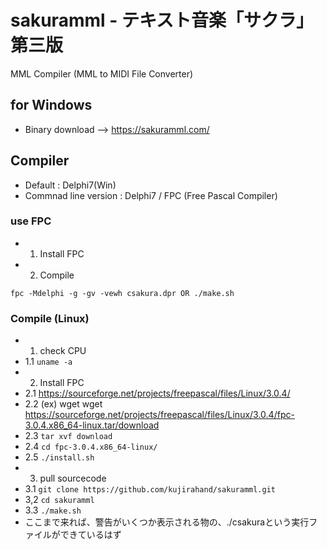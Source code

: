 # sakuramml - テキスト音楽「サクラ」第三版

MML Compiler (MML to MIDI File Converter)

## for Windows

- Binary download --> https://sakuramml.com/

## Compiler

- Default : Delphi7(Win)
- Commnad line version : Delphi7 / FPC (Free Pascal Compiler)

### use FPC

- 1. Install FPC
- 2. Compile

``
fpc -Mdelphi -g -gv -vewh csakura.dpr
    OR
./make.sh
``

### Compile (Linux)

- 1. check CPU
 - 1.1 ``uname -a``
 - 2. Install FPC
  - 2.1 https://sourceforge.net/projects/freepascal/files/Linux/3.0.4/
  - 2.2 (ex) wget wget https://sourceforge.net/projects/freepascal/files/Linux/3.0.4/fpc-3.0.4.x86_64-linux.tar/download
  - 2.3 ``tar xvf download``
  - 2.4 ``cd fpc-3.0.4.x86_64-linux/``
  - 2.5 ``./install.sh``
- 3. pull sourcecode
 - 3.1 ``git clone https://github.com/kujirahand/sakuramml.git``
 - 3,2 ``cd sakuramml``
 - 3.3 ``./make.sh``
 - ここまで来れば、警告がいくつか表示される物の、./csakuraという実行ファイルができているはず





